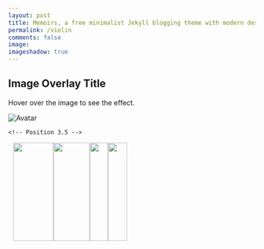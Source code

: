 ```yaml
---
layout: post
title: Memoirs, a free minimalist Jekyll blogging theme with modern design 
permalink: /violin
comments: false
image: 
imageshadow: true
---
```




<script src="http://ajax.googleapis.com/ajax/libs/jquery/1.9.1/jquery.min.js"></script>

<script>
 
  //const audio = new Audio("images/356181__mtg__violin-d5.wav");
 // const sounds=new Array("images/356181__mtg__violin-d5.wav");
  function play_m(note){
     var audio = new Audio();
    audio.src="sounds/"+note+".wav";
    audio.play();
  }

  function getRndmFromSet(set)
{
    var rndm = Math.floor(Math.random() * set.length);
    return set[rndm];
}
  function showNote(id){

  }
  //812x1496
  $(document).ready(function() {
    percentage=($(window).height()*0.8)/1496;
    
    //left=$('#G4').attr("left");
   
    $('.container').height($(window).height()*0.8);
    
      width=percentage*812;
    $('#violin').height($(window).height()*0.8);
    $('.container').css({"width":width});
      $('#violin').css({"width":width});
    //$('#G4').css({"left":left});



  $('a').hover(
    function() {
    $("#image-note").attr("src","images/notesext/"+this.id+".png");
      $('span.'+ this.id).css({'visibility':'visible','opacity':1});}
      ,function() {
      $('span.'+ this.id).css({'visibility':'hidden','opacity':0});
    });
     


  });
</script>
<style>

  .column {
  float: left;
  width: 50%;
}

/* Clear floats after the columns */
.row:after {
  content: "";
  display: table;
  clear: both;
}

  #G4{
    position: absolute;
    left: 35.96%;
    top: 38.91%;
    width: 8%;
    height: 2.96%;
    z-index: 2;
  }
   span.circle {
        background: rgb(9 13 228 / 50%);
        border-radius: 50%;
        -moz-border-radius: 50%;
        -webkit-border-radius: 50%;
        color: #000000;
        display: inline-block;
        font-weight: bold;
        line-height: 25px;
        margin-right: 5px;
        text-align: center;
        width: 25px;
        
        transition: .7s ease;
        opacity:0;
        visibility:hidden;
      }
  }
* {box-sizing: border-box;}

.container {
  position: relative;
  width: 100%;
  max-width: 100%;
}

.image {
  display: block;
  /*width: 100%;*/
  max-width: 100%;
  /*height: auto;*/
}

.overlay {
  position: absolute; 
  border-radius: 50%;
        -moz-border-radius: 50%;
        -webkit-border-radius: 50%;
  top: 50px; 
  left: 50px;
  background: rgb(0, 0, 0);
  background: rgba(0, 0, 0, 0.5); /* Black see-through */
  color: #f1f1f1; 
  width: 25%;
   font-weight: bold;
  transition: .5s ease;
  opacity:0;
  color: white;
  font-size: 20px;
  padding: 20px;
  text-align: center;
}

.container:hover .overlay2 {
  opacity: 1;
}

</style>



<h2>Image Overlay Title</h2>
<p>Hover over the image to see the effect.</p>

<div class="row">
  <div class="column container">
  

  <img src="images/violin1_narrow_short2.png" id="violin" alt="Avatar" class="image">
  <!-- Image Map Generated by http://www.image-map.net/ -->

  
   
  
  
  <!-- Position 0 -->
  <a  href="javascript:play_m('G3');" id="G3"  style="position: absolute; left: 36.57%; top: 6.15%; width: 8%; height: 4.55%; z-index: 2;"></a>
  <span class="circle G3"  style="position: absolute; left: 35.96%; top: 6.15%;">G3</span>
  <a href="javascript:play_m('D4');"  id="D4"  style="position: absolute; left: 44.58%; top: 6.15%; width: 6.28%; height: 4.34%; z-index: 2;"></a>
   <span class="circle D4" style="position: absolute; left: 42.96%; top: 6.15%;">D4</span>
  <a  href="javascript:play_m('A4');" id="A4"  style="position: absolute; left: 50.86%; top: 6.21%; width: 6.16%; height: 4.34%; z-index: 2;"></a>
   <span class="circle A4"  style="position: absolute; left: 48.96%; top: 6.15%;">A4</span>
  <a  href="javascript:play_m('E5');" id="E5"  style="position: absolute; left: 57.14%; top: 6.28%; width: 6.53%; height: 4.55%; z-index: 2;"></a>
   <span class="circle E5"  style="position: absolute; left: 53.96%; top: 6.15%;">E5</span>

  <!-- Position 0.5 -->
  <a href="javascript:play_m('dG3');"  id="dG3" style="position: absolute; left: 37.44%; top: 14.84%; width: 6.28%; height: 9.02%; z-index: 2;"></a>
   <span class="circle dG3" style="position: absolute; left: 35.96%; top: 16.84%;">#G3</span>

  <a  href="javascript:play_m('dD4');" id="dD4"  style="position: absolute; left: 43.97%; top: 14.91%; width: 6.16%; height: 9.09%; z-index: 2;"></a>
   <span class="circle dD4" style="position: absolute; left: 42.96%; top: 16.84%;">#D4</span>

   <a href="javascript:play_m('dA4');"  id="dA4" style="position: absolute; left: 50.37%; top: 14.77%; width: 6.77%; height: 9.09%; z-index: 2;"></a>
   <span class="circle dA4" style="position: absolute; left: 49.15%; top: 16.84%;">#A4</span>
  

   <a href="javascript:play_m('F5');"  id="F5" style="position: absolute; left: 57.39%; top: 14.84%; width: 6.53%; height: 9.09%; z-index: 2;"></a>
   <span class="circle F5" style="position: absolute; left: 55.76%; top: 16.84%;">F5</span>

   <!-- Position 1 -->
  <a href="javascript:play_m('A3');"  id="A3" style="position: absolute; left: 36.58%; top: 26.2%; width: 6.77%; height: 6.68%; z-index: 2;"></a>
   <span class="circle A3" style="position: absolute; left: 35.96%; top: 27.8%;">A3</span>

   <a href="javascript:play_m('E4');"  id="E4" style="position: absolute; left: 43.6%; top: 26.07%; width: 7.51%; height: 6.62%; z-index: 2;"></a>
   <span class="circle E4" style="position: absolute; left: 42.6%; top: 27.8%;">E4</span>

   <a href="javascript:play_m('B4');" id="B4" style="position: absolute; left: 51.11%; top: 26.14%; width: 6.9%; height: 6.42%; z-index: 2;"></a>
   <span class="circle B4" style="position: absolute; left: 49.11%; top: 27.8%;">B4</span>

   <a href="javascript:play_m('dF5');" id="dF5" style="position: absolute; left: 58.25%; top: 26.2%; width: 5.91%; height: 6.35%; z-index: 2;"></a>
   <span class="circle dF5" style="position: absolute; left: 56.25%; top: 27.8%;">#F5</span>

 <!-- Position 1.5 -->
 <a href="javascript:play_m('dA3');"  id="dA3" style="position: absolute; left: 35.96%; top: 35.56%; width: 6.9%; height: 6.89%; z-index: 2;"></a>
   <span class="circle dA3" style="position: absolute; left: 34.96%; top: 36.91%;">#A3</span>

<a href="javascript:play_m('F4');"  id="F4" style="position: absolute; left: 43.23%; top: 35.56%; width: 6.9%; height: 6.95%; z-index: 2;"></a>
 <span class="circle F4" style="position: absolute; left: 42.66%; top: 36.91%;">F4</span>

<a href="javascript:play_m('C5');"  id="C5" style="position: absolute; left: 50.62%; top: 35.56%; width: 6.9%; height: 6.82%; z-index: 2;"></a>
 <span class="circle C5" style="position: absolute; left: 49.96%; top: 36.91%;">C5</span>

<a href="javascript:play_m('G5');"  id="G5" style="position: absolute; left: 57.51%; top: 35.49%; width: 7.02%; height: 6.95%; z-index: 2;"></a>
   <span class="circle G5" style="position: absolute; left: 56.96%; top: 36.91%;">G5</span>

   <!-- Position 2 -->

  <a href="javascript:play_m('B3');" id="B3" style="position: absolute; left: 35.34%; top: 44.92%; width: 7.51%; height: 7.09%; z-index: 2;"></a>
   <span class="circle B3" style="position: absolute; left: 34.96%; top: 46.55%;">B3</span>

   <a href="javascript:play_m('dF4');" id="dF4" style="position: absolute; left: 43.1%; top: 44.99%; width: 7.88%; height: 6.95%; z-index: 2;"></a>
   <span class="circle dF4" style="position: absolute; left: 42.16%; top: 46.55%;">#F4</span>

<a href="javascript:play_m('dC5');"  id="dC5" style="position: absolute; left: 50.99%; top: 45.12%; width: 7.88%; height: 6.68%; z-index: 2;"></a>
   <span class="circle dC5" style="position: absolute; left: 49.96%; top: 46.55%;">#C5</span>

<a href="javascript:play_m('dG5');"  id="dG5" style="position: absolute; left: 58.87%; top: 45.05%; width: 6.4%; height: 6.68%; z-index: 2;"></a>
   <span class="circle dG5" style="position: absolute; left: 58.0%; top: 46.55%;">#G5</span>

  <!-- Position 3 --> 

  <a href="javascript:play_m('C4');"  id="C4" style="position: absolute; left: 35.1%; top: 53.74%; width: 7.39%; height: 6.48%; z-index: 2;"></a>
   <span class="circle C4" style="position: absolute; left: 34.56%; top: 55.0%;">C4</span>

<a href="javascript:play_m('G4');"  id="G4" style="position: absolute; left: 43.1%; top: 53.68%; width: 7.39%; height: 6.55%; z-index: 2;"></a>
   <span class="circle G4" style="position: absolute; left: 42.16%; top: 55.0%;">G4</span>

   <a href="javascript:play_m('D5');"  id="D5" style="position: absolute; left: 50.61%; top: 53.54%; width: 8.25%; height: 6.15%; z-index: 2;"></a>
   <span class="circle D5" style="position: absolute; left: 49.96%; top: 55.0%;">D5</span>


<a href="javascript:play_m('A5');"  id="A5" style="position: absolute; left: 59.36%; top: 53.54%; width: 7.02%; height: 6.28%; z-index: 2;"></a>
   <span class="circle A5" style="position: absolute; left: 58.16%; top: 55.0%;">A5</span>

    <!-- Position 3.5 --> 

  <a href="javascript:play_m('dC4');"  id="dC4" style="position: absolute; left: 34.98%; top: 61.9%; width: 7.02%; height: 7.29%; z-index: 2;"></a>
   <span class="circle dC4" style="position: absolute; left: 34.26%; top: 62.91%;">#C4</span>

   <a href="javascript:play_m('dG4');" id="dG4" style="position: absolute; left: 42.36%; top: 61.83%; width: 8.25%; height: 7.42%; z-index: 2;"></a>
   <span class="circle dG4" style="position: absolute; left: 41.96%; top: 62.91%;">#G4</span>

<a href="javascript:play_m('dD5');" id="dD5" style="position: absolute; left: 50.98%; top: 61.7%; width: 8.87%; height: 7.15%; z-index: 2;"></a>
   <span class="circle dD5" style="position: absolute; left: 49.96%; top: 62.91%;">#D5</span>

 <a href="javascript:play_m('dA5');"  id="dA5" style="position: absolute; left: 59.97%; top: 61.7%; width: 6.4%; height: 7.02%; z-index: 2;"></a>
   <span class="circle dA5" style="position: absolute; left: 58.96%; top: 62.91%;">#A5</span>

<!-- Position 4 --> 
  <a href="javascript:play_m('D4');"  id="D4b" style="position: absolute; left: 33.74%; top: 69.52%; width: 8.13%; height: 6.62%; z-index: 2;"></a>
   <span class="circle D4b" style="position: absolute; left: 33.96%; top: 70.91%;">D4</span>
  
  
  
  <a href="javascript:play_m('A4');"  id="A4b" style="position: absolute; left: 42.61%; top: 69.65%; width: 8.25%; height: 6.55%; z-index: 2;"></a>
   <span class="circle A4b" style="position: absolute; left: 41.96%; top: 70.91%;">A4</span>
  
  
  
  <a href="javascript:play_m('E5');" id="E5b" style="position: absolute; left: 51.23%; top: 69.52%; width: 8.37%; height: 6.62%; z-index: 2;"></a>
   <span class="circle E5b" style="position: absolute; left: 50.36%; top: 70.91%;">E5</span>
  
  
  
  <a href="javascript:play_m('B5');"  id="B5" style="position: absolute; left: 60.22%; top: 69.59%; width: 7.27%; height: 6.48%; z-index: 2;"></a>
   <span class="circle B5" style="position: absolute; left: 59.16%; top: 70.91%;">B5</span>
  
  
  
 <!-- Position 4.5 --> 
  
  <a href="javascript:play_m('dD4');"  id="dD4b" style="position: absolute; left: 33.87%; top: 76.6%; width: 7.39%; height: 6.02%; z-index: 2;"></a>
  <span class="circle dD4b" style="position: absolute; left: 33.46%; top: 77.71%;">#D4</span>

  <a href="javascript:play_m('dA4');" id="dA4b" style="position: absolute; left: 41.75%; top: 76.47%; width: 8.37%; height: 6.48%; z-index: 2;"></a>
  <span class="circle dA4b" style="position: absolute; left: 41.96%; top: 77.71%;">#A4</span>

  <a href="javascript:play_m('F5');" id="F5b" style="position: absolute; left: 50.98%; top: 76.6%; width: 8.25%; height: 6.42%; z-index: 2;"></a>
   <span class="circle F5b" style="position: absolute; left: 50.96%; top: 77.71%;">F5</span>

  <a href="javascript:play_m('C6');"  id="C6" style="position: absolute; left: 59.23%; top: 76.6%; width: 7.88%; height: 6.62%; z-index: 2;"></a>
   <span class="circle C6" style="position: absolute; left: 59.26%; top: 77.71%;">C6</span>


  
</div>
  

<div class="column" valign="top" align="center" height="200">
  <img width="82" height="200" src="images/notesext/staff_clef.gif"><img id="image-note" width="74" height="200" src="images/notesext/d_blank.png"><img width="37" height="200" src="images/notesext/staff_blank.gif"><img width="39" height="200" src="images/notesext/staff_end.gif"></div>
</div>



